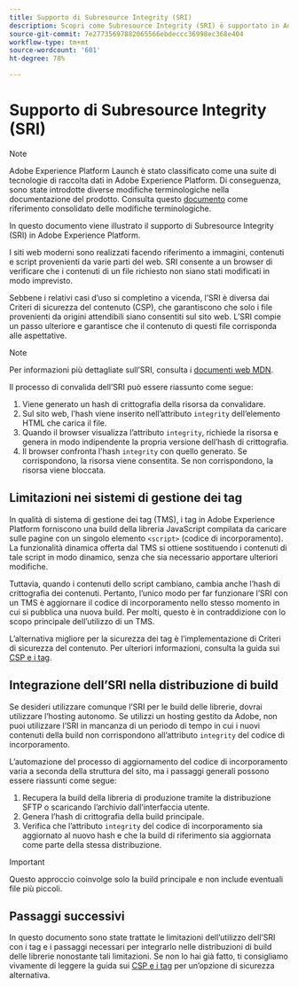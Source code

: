```yaml
---
title: Supporto di Subresource Integrity (SRI)
description: Scopri come Subresource Integrity (SRI) è supportato in Adobe Experience Platform.
source-git-commit: 7e27735697882065566ebdeccc36998ec368e404
workflow-type: tm+mt
source-wordcount: '601'
ht-degree: 78%

---
```


# Supporto di Subresource Integrity (SRI)

>[!NOTE]
>
>Adobe Experience Platform Launch è stato classificato come una suite di tecnologie di raccolta dati in Adobe Experience Platform. Di conseguenza, sono state introdotte diverse modifiche terminologiche nella documentazione del prodotto. Consulta questo [documento](../../term-updates.md) come riferimento consolidato delle modifiche terminologiche.

In questo documento viene illustrato il supporto di Subresource Integrity (SRI) in Adobe Experience Platform.

I siti web moderni sono realizzati facendo riferimento a immagini, contenuti e script provenienti da varie parti del web. SRI consente a un browser di verificare che i contenuti di un file richiesto non siano stati modificati in modo imprevisto.

Sebbene i relativi casi d’uso si completino a vicenda, l’SRI è diversa dai Criteri di sicurezza del contenuto (CSP), che garantiscono che solo i file provenienti da origini attendibili siano consentiti sul sito web. L’SRI compie un passo ulteriore e garantisce che il contenuto di questi file corrisponda alle aspettative.

>[!NOTE]
>
>Per informazioni più dettagliate sull’SRI, consulta i [documenti web MDN](https://developer.mozilla.org/it-IT/docs/Web/Security/Subresource_Integrity).

Il processo di convalida dell’SRI può essere riassunto come segue:

1. Viene generato un hash di crittografia della risorsa da convalidare.
1. Sul sito web, l’hash viene inserito nell’attributo `integrity` dell’elemento HTML che carica il file.
1. Quando il browser visualizza l’attributo `integrity`, richiede la risorsa e genera in modo indipendente la propria versione dell’hash di crittografia.
1. Il browser confronta l’hash `integrity` con quello generato. Se corrispondono, la risorsa viene consentita. Se non corrispondono, la risorsa viene bloccata.

## Limitazioni nei sistemi di gestione dei tag

In qualità di sistema di gestione dei tag (TMS), i tag in Adobe Experience Platform forniscono una build della libreria JavaScript compilata da caricare sulle pagine con un singolo elemento `<script>` (codice di incorporamento). La funzionalità dinamica offerta dal TMS si ottiene sostituendo i contenuti di tale script in modo dinamico, senza che sia necessario apportare ulteriori modifiche.

Tuttavia, quando i contenuti dello script cambiano, cambia anche l’hash di crittografia dei contenuti. Pertanto, l’unico modo per far funzionare l’SRI con un TMS è aggiornare il codice di incorporamento nello stesso momento in cui si pubblica una nuova build. Per molti, questo è in contraddizione con lo scopo principale dell’utilizzo di un TMS.

L’alternativa migliore per la sicurezza dei tag è l’implementazione di Criteri di sicurezza del contenuto. Per ulteriori informazioni, consulta la guida sui [CSP e i tag](./content-security-policy.md).

## Integrazione dell’SRI nella distribuzione di build

Se desideri utilizzare comunque l’SRI per le build delle librerie, dovrai utilizzare l’hosting autonomo. Se utilizzi un hosting gestito da Adobe, non puoi utilizzare l’SRI in mancanza di un periodo di tempo in cui i nuovi contenuti della build non corrispondono all’attributo `integrity` del codice di incorporamento.

L’automazione del processo di aggiornamento del codice di incorporamento varia a seconda della struttura del sito, ma i passaggi generali possono essere riassunti come segue:

1. Recupera la build della libreria di produzione tramite la distribuzione SFTP o scaricando l’archivio dall’interfaccia utente.
1. Genera l’hash di crittografia della build principale.
1. Verifica che l’attributo `integrity` del codice di incorporamento sia aggiornato al nuovo hash e che la build di riferimento sia aggiornata come parte della stessa distribuzione.

>[!IMPORTANT]
>
>Questo approccio coinvolge solo la build principale e non include eventuali file più piccoli.

## Passaggi successivi

In questo documento sono state trattate le limitazioni dell’utilizzo dell’SRI con i tag e i passaggi necessari per integrarlo nelle distribuzioni di build delle librerie nonostante tali limitazioni. Se non lo hai già fatto, ti consigliamo vivamente di leggere la guida sui [CSP e i tag](./content-security-policy.md) per un’opzione di sicurezza alternativa.
